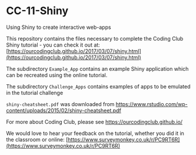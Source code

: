 # CC-11-Shiny
Using Shiny to create interactive web-apps

This repository contains the files necessary to complete the Coding Club Shiny tutorial - you can check it out at: 
[https://ourcodingclub.github.io/2017/03/07/shiny.html](https://ourcodingclub.github.io/2017/03/07/shiny.html)

The subdirectory `Example_App` contains an example Shiny application which can be recreated using the online tutorial.

The subdirectory `Challenge_Apps` contains examples of apps to be emulated in the tutorial challenge


`shiny-cheatsheet.pdf` was downloaded from https://www.rstudio.com/wp-content/uploads/2015/02/shiny-cheatsheet.pdf

For more about Coding Club, please see https://ourcodingclub.github.io/

We would love to hear your feedback on the tutorial, whether you did it in the classroom or online:
[https://www.surveymonkey.co.uk/r/PC9RT6R](https://www.surveymonkey.co.uk/r/PC9RT6R)

